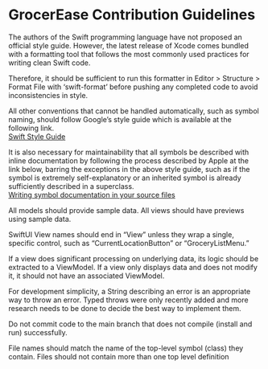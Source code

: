 # GrocerEase Contribution Guidelines

The authors of the Swift programming language have not proposed an official style guide. However, the latest release of Xcode comes bundled with a formatting tool that follows the most commonly used practices for writing clean Swift code.

Therefore, it should be sufficient to run this formatter in Editor \> Structure \> Format File with ‘swift-format’ before pushing any completed code to avoid inconsistencies in style.

All other conventions that cannot be handled automatically, such as symbol naming, should follow Google’s style guide which is available at the following link.  
[Swift Style Guide](https://google.github.io/swift/)

It is also necessary for maintainability that all symbols be described with inline documentation by following the process described by Apple at the link below, barring the exceptions in the above style guide, such as if the symbol is extremely self-explanatory or an inherited symbol is already sufficiently described in a superclass.  
[Writing symbol documentation in your source files](https://developer.apple.com/documentation/xcode/writing-symbol-documentation-in-your-source-files)

All models should provide sample data. All views should have previews using sample data.

SwiftUI View names should end in “View” unless they wrap a single, specific control, such as “CurrentLocationButton” or “GroceryListMenu.”

If a view does significant processing on underlying data, its logic should be extracted to a ViewModel. If a view only displays data and does not modify it, it should not have an associated ViewModel.

For development simplicity, a String describing an error is an appropriate way to throw an error. Typed throws were only recently added and more research needs to be done to decide the best way to implement them.

Do not commit code to the main branch that does not compile (install and run) successfully.

File names should match the name of the top-level symbol (class) they contain. Files should not contain more than one top level definition